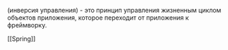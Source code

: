 (инверсия управления) - это принцип управления жизненным циклом объектов приложения, которое переходит от приложения к фреймворку.

[[Spring]]